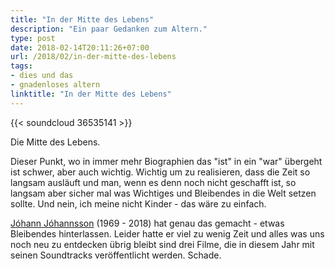 ```yaml
---
title: "In der Mitte des Lebens"
description: "Ein paar Gedanken zum Altern."
type: post
date: 2018-02-14T20:11:26+07:00
url: /2018/02/in-der-mitte-des-lebens
tags:
- dies und das
- gnadenloses altern
linktitle: "In der Mitte des Lebens"
---
```


{{< soundcloud 36535141 >}}

Die Mitte des Lebens.

Dieser Punkt, wo in immer mehr Biographien das "ist" in ein "war" übergeht ist schwer, aber auch wichtig. Wichtig um zu realisieren, dass die Zeit so langsam ausläuft und man, wenn es denn noch nicht geschafft ist, so langsam aber sicher mal was Wichtiges und Bleibendes in die Welt setzen sollte. Und nein, ich meine nicht Kinder - das wäre zu einfach.

[Jóhann Jóhannsson](https://de.wikipedia.org/wiki/J%C3%B3hann_J%C3%B3hannsson) (1969 - 2018) hat genau das gemacht - etwas Bleibendes hinterlassen. Leider hatte er viel zu wenig Zeit und alles was uns noch neu zu entdecken übrig bleibt sind drei Filme, die in diesem Jahr mit seinen Soundtracks veröffentlicht werden. Schade.
